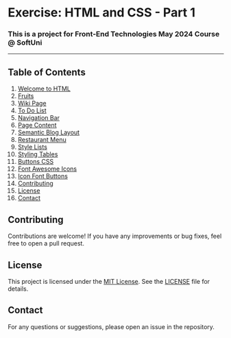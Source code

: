 # Exercise: HTML and CSS - Part 1
### This is a project for Front-End Technologies May 2024 Course @ SoftUni
---
## Table of Contents
1. [Welcome to HTML](#1-welcome-to-html)
2. [Fruits](#2-fruits)
3. [Wiki Page](#3-wiki-page)
4. [To Do List](#4-to-do-list)
5. [Navigation Bar](#5-navigation-bar)
6. [Page Content](#6-page-content)
7. [Semantic Blog Layout](#7-semantic-blog-layout)
8. [Restaurant Menu](#8-restaurant-menu)
9. [Style Lists](#9-style-lists)
10. [Styling Tables](#10-styling-tables)
11. [Buttons CSS](#11-buttons-css)
12. [Font Awesome Icons](#12-font-awesome-icons)
13. [Icon Font Buttons](#13-icon-font-buttons)
14. [Contributing](#Contributing)
15. [License](#License)
16. [Contact](#Contact)
    
## Contributing
Contributions are welcome! If you have any improvements or bug fixes, feel free to open a pull request.

## License
This project is licensed under the [MIT License](LICENSE). See the [LICENSE](LICENSE) file for details.

## Contact
For any questions or suggestions, please open an issue in the repository.

